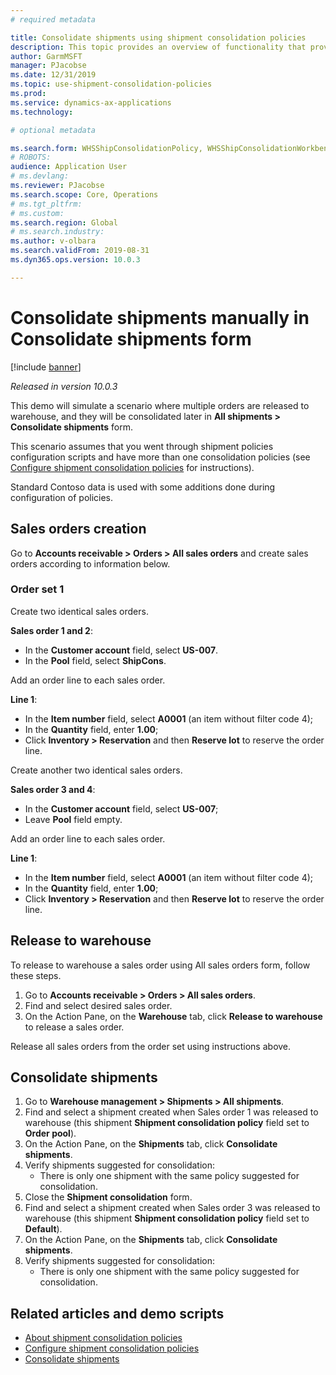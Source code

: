 ```yaml
---
# required metadata

title: Consolidate shipments using shipment consolidation policies
description: This topic provides an overview of functionality that provides use of shipment consolidation policies.
author: GarmMSFT
manager: PJacobse
ms.date: 12/31/2019
ms.topic: use-shipment-consolidation-policies
ms.prod:
ms.service: dynamics-ax-applications
ms.technology:

# optional metadata

ms.search.form: WHSShipConsolidationPolicy, WHSShipConsolidationWorkbench
# ROBOTS:
audience: Application User
# ms.devlang:
ms.reviewer: PJacobse
ms.search.scope: Core, Operations
# ms.tgt_pltfrm:
# ms.custom:
ms.search.region: Global
# ms.search.industry:
ms.author: v-olbara
ms.search.validFrom: 2019-08-31
ms.dyn365.ops.version: 10.0.3

---
```


# Consolidate shipments manually in Consolidate shipments form

[!include [banner](../includes/banner.md)]

*Released in version 10.0.3*

This demo will simulate a scenario where multiple orders are released to warehouse, and they will be consolidated later in **All shipments \> Consolidate shipments** form.

This scenario assumes that you went through shipment policies configuration scripts and have more than one consolidation policies (see [Configure shipment consolidation policies](../warehousing/configure-shipment-consolidation-policies.md) for instructions).

Standard Contoso data is used with some additions done during configuration of policies.

## Sales orders creation

Go to **Accounts receivable \> Orders \> All sales orders** and create sales orders according to information below.

### Order set 1

Create two identical sales orders.

**Sales order 1 and 2**:

- In the **Customer account** field, select **US-007**.
- In the **Pool** field, select **ShipCons**.

Add an order line to each sales order.

**Line 1**:

- In the **Item number** field, select **A0001** (an item without filter code 4);
- In the **Quantity** field, enter **1.00**;
- Click **Inventory > Reservation** and then **Reserve lot** to reserve the order line.

Create another two identical sales orders.

**Sales order 3 and 4**:

- In the **Customer account** field, select **US-007**;
- Leave **Pool** field empty.

Add an order line to each sales order.

**Line 1**:

- In the **Item number** field, select **A0001** (an item without filter code 4);
- In the **Quantity** field, enter **1.00**;
- Click **Inventory > Reservation** and then **Reserve lot** to reserve the order line.

## Release to warehouse

To release to warehouse a sales order using All sales orders form, follow these steps.

1. Go to **Accounts receivable > Orders > All sales orders**.
1. Find and select desired sales order.
1. On the Action Pane, on the **Warehouse** tab, click **Release to warehouse** to release a sales order.

Release all sales orders from the order set using instructions above.

## Consolidate shipments

1. Go to **Warehouse management > Shipments > All shipments**.
1. Find and select a shipment created when Sales order 1 was released to warehouse (this shipment **Shipment consolidation policy** field set to **Order pool**).
1. On the Action Pane, on the **Shipments** tab, click **Consolidate shipments**.
1. Verify shipments suggested for consolidation:
    - There is only one shipment with the same policy suggested for consolidation.
1. Close the **Shipment consolidation** form.
1. Find and select a shipment created when Sales order 3 was released to warehouse (this shipment **Shipment consolidation policy** field set to **Default**).
1. On the Action Pane, on the **Shipments** tab, click **Consolidate shipments**.
1. Verify shipments suggested for consolidation:
    - There is only one shipment with the same policy suggested for consolidation.

## Related articles and demo scripts

- [About shipment consolidation policies](../warehousing/about-shipment-consolidation-policies.md)  
- [Configure shipment consolidation policies](../warehousing/configure-shipment-consolidation-policies.md)
- [Consolidate shipments](../warehousing/consolidate-shipments.md)
